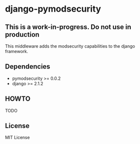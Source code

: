 # django-pymodsecurity

## This is a work-in-progress. Do not use in production

This middleware adds the modsecurity capabilities to the django framework.

## Dependencies

- pymodsecurity >= 0.0.2
- django >= 2.1.2

## HOWTO

TODO

## License

MIT License

